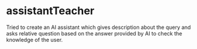 # assistantTeacher
Tried to create an AI assistant which gives description about the query and asks relative question based on the answer provided by AI to check the knowledge of the user.
